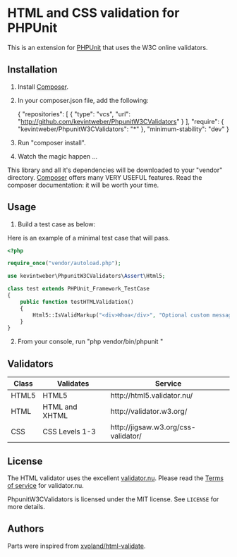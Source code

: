 # HTML and CSS validation for PHPUnit

This is an extension for [PHPUnit][phpunit] that uses the W3C online validators.

## Installation

1) Install [Composer][composer].

2) In your composer.json file, add the following:

    {
        "repositories": [
            {
			    "type": "vcs",
                "url": "http://github.com/kevintweber/PhpunitW3CValidators"
            }
        ],
        "require": {
            "kevintweber/PhpunitW3CValidators": "*"
        },
	    "minimum-stability": "dev"
    }

3) Run "composer install".

4) Watch the magic happen ...

This library and all it's dependencies will be downloaded to your "vendor" directory.  [Composer][composer] offers many VERY USEFUL features.  Read the composer documentation: it will be worth your time.

## Usage

1) Build a test case as below:

Here is an example of a minimal test case that will pass.

```php
<?php

require_once("vendor/autoload.php");

use kevintweber\PhpunitW3CValidators\Assert\Html5;

class test extends PHPUnit_Framework_TestCase
{
    public function testHTMLValidation()
	{
	    Html5::IsValidMarkup("<div>Whoa</div>", "Optional custom message.");
	}
}
```

2) From your console, run "php vendor/bin/phpunit <path-to-tests>"

## Validators

<table>
<thead>
<tr><th>Class</th><th>Validates</th><th>Service</th></tr>
</thead>
<tbody>
<tr><td>HTML5</td><td>HTML5</td><td>http://html5.validator.nu/</td></tr>
<tr><td>HTML</td><td>HTML and XHTML</td><td>http://validator.w3.org/</td></tr>
<tr><td>CSS</td><td>CSS Levels 1-3</td><td>http://jigsaw.w3.org/css-validator/</td></tr>
</tbody>
</table>

## License
The HTML validator uses the excellent [validator.nu].  Please read the [Terms of service][validator.nu/tos] for validator.nu.

PhpunitW3CValidators is licensed under the MIT license.  See `LICENSE` for more details.

## Authors
Parts were inspired from [xvoland/html-validate].

[composer]: http://getcomposer.org/
[phpunit]: https://github.com/sebastianbergmann/phpunit
[validator.nu]: http://validator.nu
[validator.nu/presets]: http://about.validator.nu/#presets
[validator.nu/tos]: http://about.validator.nu/#tos
[xvoland/html-validate]: https://github.com/xvoland/html-validate
